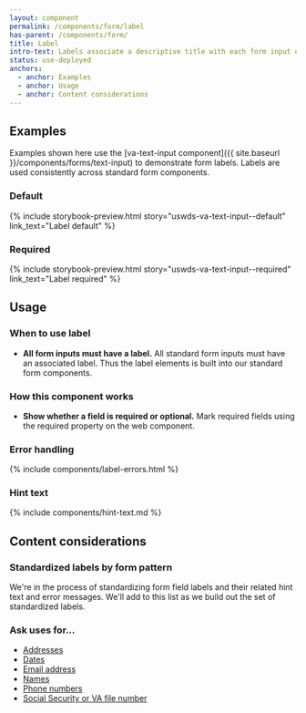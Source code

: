 ```yaml
---
layout: component
permalink: /components/form/label
has-parent: /components/form/
title: Label
intro-text: Labels associate a descriptive title with each form input used to collect information from the user.
status: use-deployed
anchors:
  - anchor: Examples
  - anchor: Usage
  - anchor: Content considerations
---
```


## Examples

Examples shown here use the [va-text-input component]({{ site.baseurl }}/components/forms/text-input) to demonstrate form labels. Labels are used consistently across standard form components.

### Default

{% include storybook-preview.html story="uswds-va-text-input--default" link_text="Label default" %}

### Required

{% include storybook-preview.html story="uswds-va-text-input--required" link_text="Label required" %}

## Usage

### When to use label

* **All form inputs must have a label.** All standard form inputs must have an associated label. Thus the label elements is built into our standard form components.

### How this component works

* **Show whether a field is required or optional.** Mark required fields using the required property on the web component.

### Error handling

{% include components/label-errors.html %}

### Hint text

{% include components/hint-text.md %}

## Content considerations

### Standardized labels by form pattern

We're in the process of standardizing form field labels and their related hint text and error messages. We'll add to this list as we build out the set of standardized labels.

### Ask uses for...

* [Addresses](https://design.va.gov/patterns/ask-users-for/addresses#content-considerations)
* [Dates](https://design.va.gov/patterns/ask-users-for/dates#content-considerations)
* [Email address](https://design.va.gov/patterns/ask-users-for/email-address#content-considerations)
* [Names](https://design.va.gov/patterns/ask-users-for/names#content-considerations)
* [Phone numbers](https://design.va.gov/patterns/ask-users-for/phone-numbers#content-considerations)
* [Social Security or VA file number](https://design.va.gov/patterns/ask-users-for/social-security-number#content-considerations)
